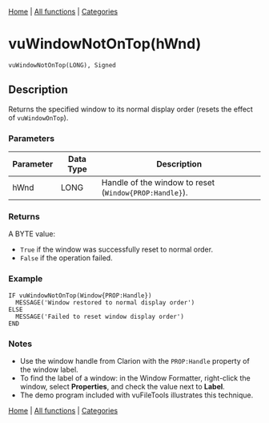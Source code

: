 [Home](../index.md) | [All functions](index.md) | [Categories](../categories/index.md)

# vuWindowNotOnTop(hWnd)

```Prototype
vuWindowNotOnTop(LONG), Signed
```


## Description
Returns the specified window to its normal display order (resets the effect of `vuWindowOnTop`).

### Parameters

| Parameter | Data Type | Description                                                   |
|-----------|-----------|---------------------------------------------------------------|
| hWnd      | LONG      | Handle of the window to reset (`Window{PROP:Handle}`).         |

### Returns
A BYTE value:  
- `True` if the window was successfully reset to normal order.  
- `False` if the operation failed.

### Example

```Clarion
IF vuWindowNotOnTop(Window{PROP:Handle})
  MESSAGE('Window restored to normal display order')
ELSE
  MESSAGE('Failed to reset window display order')
END
```

### Notes
- Use the window handle from Clarion with the `PROP:Handle` property of the window label.  
- To find the label of a window: in the Window Formatter, right-click the window, select **Properties**, and check the value next to **Label**.  
- The demo program included with vuFileTools illustrates this technique.

[Home](../index.md) | [All functions](index.md) | [Categories](../categories/index.md)
